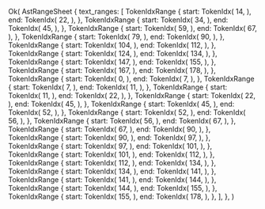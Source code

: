 Ok(
    AstRangeSheet {
        text_ranges: [
            TokenIdxRange {
                start: TokenIdx(
                    14,
                ),
                end: TokenIdx(
                    22,
                ),
            },
            TokenIdxRange {
                start: TokenIdx(
                    34,
                ),
                end: TokenIdx(
                    45,
                ),
            },
            TokenIdxRange {
                start: TokenIdx(
                    59,
                ),
                end: TokenIdx(
                    67,
                ),
            },
            TokenIdxRange {
                start: TokenIdx(
                    79,
                ),
                end: TokenIdx(
                    90,
                ),
            },
            TokenIdxRange {
                start: TokenIdx(
                    104,
                ),
                end: TokenIdx(
                    112,
                ),
            },
            TokenIdxRange {
                start: TokenIdx(
                    124,
                ),
                end: TokenIdx(
                    134,
                ),
            },
            TokenIdxRange {
                start: TokenIdx(
                    147,
                ),
                end: TokenIdx(
                    155,
                ),
            },
            TokenIdxRange {
                start: TokenIdx(
                    167,
                ),
                end: TokenIdx(
                    178,
                ),
            },
            TokenIdxRange {
                start: TokenIdx(
                    0,
                ),
                end: TokenIdx(
                    7,
                ),
            },
            TokenIdxRange {
                start: TokenIdx(
                    7,
                ),
                end: TokenIdx(
                    11,
                ),
            },
            TokenIdxRange {
                start: TokenIdx(
                    11,
                ),
                end: TokenIdx(
                    22,
                ),
            },
            TokenIdxRange {
                start: TokenIdx(
                    22,
                ),
                end: TokenIdx(
                    45,
                ),
            },
            TokenIdxRange {
                start: TokenIdx(
                    45,
                ),
                end: TokenIdx(
                    52,
                ),
            },
            TokenIdxRange {
                start: TokenIdx(
                    52,
                ),
                end: TokenIdx(
                    56,
                ),
            },
            TokenIdxRange {
                start: TokenIdx(
                    56,
                ),
                end: TokenIdx(
                    67,
                ),
            },
            TokenIdxRange {
                start: TokenIdx(
                    67,
                ),
                end: TokenIdx(
                    90,
                ),
            },
            TokenIdxRange {
                start: TokenIdx(
                    90,
                ),
                end: TokenIdx(
                    97,
                ),
            },
            TokenIdxRange {
                start: TokenIdx(
                    97,
                ),
                end: TokenIdx(
                    101,
                ),
            },
            TokenIdxRange {
                start: TokenIdx(
                    101,
                ),
                end: TokenIdx(
                    112,
                ),
            },
            TokenIdxRange {
                start: TokenIdx(
                    112,
                ),
                end: TokenIdx(
                    134,
                ),
            },
            TokenIdxRange {
                start: TokenIdx(
                    134,
                ),
                end: TokenIdx(
                    141,
                ),
            },
            TokenIdxRange {
                start: TokenIdx(
                    141,
                ),
                end: TokenIdx(
                    144,
                ),
            },
            TokenIdxRange {
                start: TokenIdx(
                    144,
                ),
                end: TokenIdx(
                    155,
                ),
            },
            TokenIdxRange {
                start: TokenIdx(
                    155,
                ),
                end: TokenIdx(
                    178,
                ),
            },
        ],
    },
)